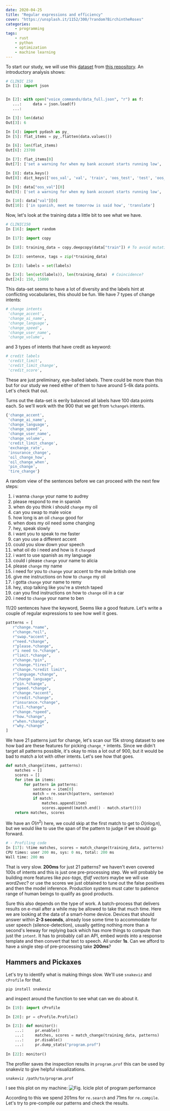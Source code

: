 ```yaml
---
date: 2020-04-25
title: "Regular expressions and efficiency"
cover: "https://unsplash.it/1152/300/?random?BirchintheRoses"
categories:
    - programming
tags:
    - rust
    - python
    - optimization
    - machine learning
---
```

To start our study, we will use this [dataset](https://github.com/clinc/oos-eval/blob/master/data/data_full.json) from [this repository](https://github.com/clinc/oos-eval).
An introductory analysis shows:

```python
# CLINIC 150
In [1]: import json                                                                               


In [2]: with open("voice_commands/data_full.json", "r") as f: 
   ...:     data = json.load(f) 
   ...:                                                                                           

In [3]: len(data)                                                                                 
Out[3]: 6

In [4]: import pydash as py_                                                                      
In [5]: flat_items = py_.flatten(data.values())                                                   

In [6]: len(flat_items)                                                                           
Out[6]: 23700

In [7]: flat_items[0]                                                                             
Out[7]: ['set a warning for when my bank account starts running low', 'oos']

In [8]: data.keys()                                                                              
Out[8]: dict_keys(['oos_val', 'val', 'train', 'oos_test', 'test', 'oos_train'])

In [9]: data["oos_val"][0]                                                                       
Out[9]: ['set a warning for when my bank account starts running low', 'oos']

In [10]: data["val"][0]                                                                           
Out[10]: ['in spanish, meet me tomorrow is said how', 'translate']
```
Now, let's look at the training data a little bit to see what we have.

```python
# CLINIC150
In [16]: import random

In [17]: import copy

In [18]: training_data = copy.deepcopy(data["train"]) # To avoid mutating the reference.

In [22]: sentence, tags = zip(*training_data)

In [23]: labels = set(labels)

In [24]: len(set(labels)), len(training_data)  # Coincidence?
Out[24]: 150, 15000
```

This data-set seems to have a lot of diversity and the labels hint at conflicting vocabularies, this should be fun.
We have 7 types of change intents:

```python
# change intents
 'change_accent',
 'change_ai_name',
 'change_language',
 'change_speed',
 'change_user_name',
 'change_volume',
```
and 3 types of intents that have credit as keyword:

```python
# credit labels
 'credit_limit',
 'credit_limit_change',
 'credit_score',

```
These are just preliminary, eye-balled labels. There could be more than this but for our study we need either of them to have around 5-6k data points. Let's check that out.

Turns out the data-set is eerily balanced all labels have 100 data points each. So we'll work with the 900 that we get from `%change%` intents.
```python
{'change_accent',
 'change_ai_name',
 'change_language',
 'change_speed',
 'change_user_name',
 'change_volume',
 'credit_limit_change',
 'exchange_rate',
 'insurance_change',
 'oil_change_how',
 'oil_change_when',
 'pin_change',
 'tire_change'}
```
A random view of the sentences before we can proceed with the next few steps:

1. i wanna `change` your name to audrey
2. please respond to me in spanish
3. when do you think i should `change` my oil
4. can you swap to male voice
5. how long is an oil `change` good for
6. when does my oil need some changing
7. hey, speak slowly
8. i want you to speak to me faster
9. can you use a different accent
10. could you slow down your speech
11. what oil do i need and how is it `change`d
12. i want to use spanish as my language
13. could i please `change` your name to alicia
14. please `change` my name
15. i need for you to `change` your accent to the male british one
16. give me instructions on how to `change` my oil
17. i gotta `change` your name to remy
18. hey, stop talking like you're a stretch taped
19. can you find instructions on how to `change` oil in a car
20. i need to `change` your name to ben

11/20 sentences have the keyword, Seems like a good feature. Let's write a couple of regular expressions to see how well it goes.
```python
patterns = [
   r"change.*name",  
   r"change.*oil",  
   r"swap.*accent",  
   r"need.*change", 
   r"please.*change", 
   r"i need to.*change", 
   r"limit.*change", 
   r"change.*pin", 
   r"change.*tires?", 
   r"change.*credit limit", 
   r"language.*change", 
   r"change language", 
   r"pin.*change", 
   r"speed.*change", 
   r"change.*accent", 
   r"credit.*change", 
   r"insurance.*change", 
   r"oil.*change", 
   r"change.*speed", 
   r"how.*change", 
   r"when.*change", 
   r"why.*change"
]
```
We have 21 patterns just for change, let's scan our 15k strong dataset to see how bad are these features for picking `change_*` intents. 
Since we didn't target all patterns possible, it's okay to miss a lot out of 900, but it would be bad to match a lot with other intents.
Let's see how that goes.
```python
def match_change(items, patterns): 
    matches = [] 
    scores = [] 
    for item in items: 
        for pattern in patterns: 
            sentence = item[0] 
            match = re.search(pattern, sentence) 
            if match: 
                matches.append(item) 
                scores.append((match.end() - match.start())) 
    return matches, scores
```
We have an $O(n^{2})$ here, we could skip at the first match to get to $O(n\log{n})$, but we would like to use the span of the pattern to judge if we should go forward.
```python
# - Profiling code
In [17]: %time matches, scores = match_change(training_data, patterns)                            
CPU times: user 200 ms, sys: 0 ns, total: 200 ms
Wall time: 200 ms
```
That is very slow. **200ms** for just 21 patterns? we haven't even covered 100s of intents and this is just one pre-processing step. We will probably be building more features
like _pos-tags_, _tfidf vectors_ maybe we will use _word2vec_? or use the scores we just obtained to tune out the false positives and then the model inference. Production systems
must cater to patience range of human beings to qualify as good products.

Sure this also depends on the type of work. A batch-process that delivers results on e-mail after a while may be allowed to take that much time.
Here we are looking at the data of a smart-home device. Devices that should answer within **2-3 seconds**, already lose some time to accommodate for user speech (silence-detection),
usually getting nothing more than a second's leeway for replying back which has more things to compute than just the `intent`. It has to probably call an API, embed words into a 
response template and then convert that text to speech. All under **1s**. Can we afford to have a single step of pre-processing take **200ms**?

## Hammers and Pickaxes
Let's try to identify what is making things slow. We'll use `snakeviz` and `cProfile` for that.

```
pip install snakeviz
```
and inspect around the function to see what can we do about it.
```python
In [19]: import cProfile                                                                          

In [20]: pr = cProfile.Profile()                                                                  

In [21]: def monitor(): 
    ...:     pr.enable() 
    ...:     matches, scores = match_change(training_data, patterns) 
    ...:     pr.disable() 
    ...:     pr.dump_stats("program.prof") 
    
In [22]: monitor()
```
The profiler saves the inspection results in `program.prof` this can be used by snakeviz to give helpful visualizations.
```
snakeviz /path/to/program.prof
```
I see this plot on my machine:
![Fig. Icicle plot of program performance](./images/pattern_experiment_icicle.png)

According to this we spend 201ms for `re.search` and 71ms for `re.compile`. Let's try to pre-compile our patterns and check the results.
